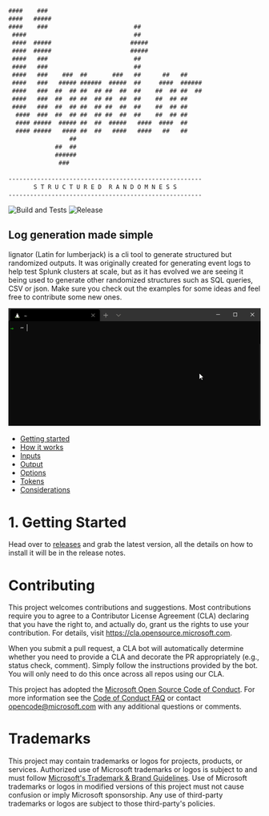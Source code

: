 ```
####    ###
####   #####
####    ###                        ##
 ####                              ##
 ####  #####                      #####
 ####  #####                      #####
 ####   ###                        ##
 ####   ###                        ##
 ####   ###    ###  ##       ###   ##      ##   ##
 ####   ###   ##### ######  #####  ##     ####  ######
 ####   ###  ##  ## ##  ## ##  ##  ##    ##  ## ##  ##
 ####   ###  ##  ## ##  ## ##  ##  ##    ##  ## ##
 ####   ###  ##  ## ##  ## ##  ##  ##    ##  ## ##
  ####  ###  ##  ## ##  ## ##  ##  ##    ##  ## ##
  #### #####  ##### ##  ##  #####   ####  ####  ##
  #### #####   #### ##  ##   ####   ####   ##   ##
                 ##
             ##  ##
             ######
              ###

------------------------------------------------------
       S T R U C T U R E D  R A N D O M N E S S
------------------------------------------------------
```

![Build and Tests](https://github.com/microsoft/lignator/workflows/Build%20and%20Tests/badge.svg) ![Release](https://github.com/microsoft/lignator/workflows/Release/badge.svg)

## Log generation made simple

lignator (Latin for lumberjack) is a cli tool to generate structured but randomized outputs. It was originally created for generating event logs to help test Splunk clusters at scale, but as it has evolved we are seeing it being used to generate other randomized structures such as SQL queries, CSV or json. Make sure you check out the examples for some ideas and feel free to contribute some new ones.

![lignator demo](./images/lignator-demo.gif)

- [Getting started](#1-getting-started)
- [How it works](/docs/2.how_it_works.md)
- [Inputs](/docs/3.input.md)
- [Output](/docs/4.output.md)
- [Options](/docs/5.options.md)
- [Tokens](/docs/6.tokens.md)
- [Considerations](/docs/7.considerations.md)


# 1. Getting Started

Head over to [releases](https://github.com/JimPaine/lumberjack/releases) and grab the latest version, all the details on how to install it will be in the release notes.

# Contributing

This project welcomes contributions and suggestions.  Most contributions require you to agree to a
Contributor License Agreement (CLA) declaring that you have the right to, and actually do, grant us
the rights to use your contribution. For details, visit https://cla.opensource.microsoft.com.

When you submit a pull request, a CLA bot will automatically determine whether you need to provide
a CLA and decorate the PR appropriately (e.g., status check, comment). Simply follow the instructions
provided by the bot. You will only need to do this once across all repos using our CLA.

This project has adopted the [Microsoft Open Source Code of Conduct](https://opensource.microsoft.com/codeofconduct/).
For more information see the [Code of Conduct FAQ](https://opensource.microsoft.com/codeofconduct/faq/) or
contact [opencode@microsoft.com](mailto:opencode@microsoft.com) with any additional questions or comments.

# Trademarks

This project may contain trademarks or logos for projects, products, or services. Authorized use of Microsoft
trademarks or logos is subject to and must follow
[Microsoft's Trademark & Brand Guidelines](https://www.microsoft.com/en-us/legal/intellectualproperty/trademarks/usage/general).
Use of Microsoft trademarks or logos in modified versions of this project must not cause confusion or imply Microsoft sponsorship.
Any use of third-party trademarks or logos are subject to those third-party's policies.
